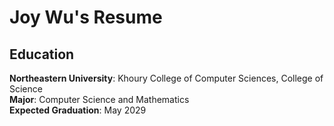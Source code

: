 # Joy Wu's Resume

## Education
**Northeastern University**: Khoury College of Computer Sciences, College of Science  
**Major**: Computer Science and Mathematics  
**Expected Graduation**: May 2029  
